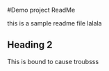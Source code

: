 #Demo project ReadMe

this is a sample readme file
lalala

## Heading 2

This is bound to cause troubsss
